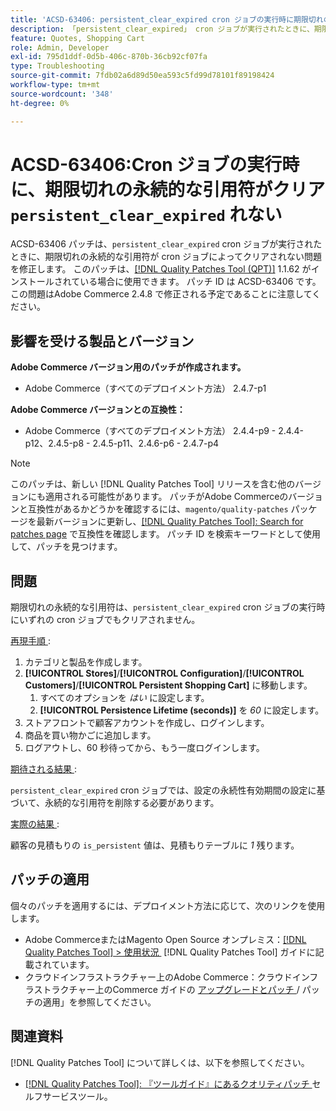 ```yaml
---
title: 'ACSD-63406: persistent_clear_expired cron ジョブの実行時に期限切れの永続的な引用符がクリアされない'
description: 「persistent_clear_expired」 cron ジョブが実行されたときに、期限切れの永続的な引用符が cron ジョブでクリアされないAdobe Commerceの問題を修正するために、ACSD-63406 パッチを適用します。
feature: Quotes, Shopping Cart
role: Admin, Developer
exl-id: 795d1ddf-0d5b-406c-870b-36cb92cf07fa
type: Troubleshooting
source-git-commit: 7fdb02a6d89d50ea593c5fd99d78101f89198424
workflow-type: tm+mt
source-wordcount: '348'
ht-degree: 0%

---
```


# ACSD-63406:Cron ジョブの実行時に、期限切れの永続的な引用符がクリア `persistent_clear_expired` れない

ACSD-63406 パッチは、`persistent_clear_expired` cron ジョブが実行されたときに、期限切れの永続的な引用符が cron ジョブによってクリアされない問題を修正します。 このパッチは、[[!DNL Quality Patches Tool (QPT)]](/help/tools/quality-patches-tool/quality-patches-tool-to-self-serve-quality-patches.md) 1.1.62 がインストールされている場合に使用できます。 パッチ ID は ACSD-63406 です。 この問題はAdobe Commerce 2.4.8 で修正される予定であることに注意してください。

## 影響を受ける製品とバージョン

**Adobe Commerce バージョン用のパッチが作成されます。**

* Adobe Commerce（すべてのデプロイメント方法） 2.4.7-p1

**Adobe Commerce バージョンとの互換性：**

* Adobe Commerce（すべてのデプロイメント方法） 2.4.4-p9 - 2.4.4-p12、2.4.5-p8 - 2.4.5-p11、2.4.6-p6 - 2.4.7-p4

>[!NOTE]
>
>このパッチは、新しい [!DNL Quality Patches Tool] リリースを含む他のバージョンにも適用される可能性があります。 パッチがAdobe Commerceのバージョンと互換性があるかどうかを確認するには、`magento/quality-patches` パッケージを最新バージョンに更新し、[[!DNL Quality Patches Tool]: Search for patches page](https://experienceleague.adobe.com/tools/commerce-quality-patches/index.html?lang=ja) で互換性を確認します。 パッチ ID を検索キーワードとして使用して、パッチを見つけます。

## 問題

期限切れの永続的な引用符は、`persistent_clear_expired` cron ジョブの実行時にいずれの cron ジョブでもクリアされません。

<u> 再現手順 </u>:

1. カテゴリと製品を作成します。
1. **[!UICONTROL Stores]**/**[!UICONTROL Configuration]**/**[!UICONTROL Customers]**/**[!UICONTROL Persistent Shopping Cart]** に移動します。
   1. すべてのオプションを *はい* に設定します。
   1. **[!UICONTROL Persistence Lifetime (seconds)]** を *60* に設定します。
1. ストアフロントで顧客アカウントを作成し、ログインします。
1. 商品を買い物かごに追加します。
1. ログアウトし、60 秒待ってから、もう一度ログインします。

<u> 期待される結果 </u>:

`persistent_clear_expired` cron ジョブでは、設定の永続性有効期間の設定に基づいて、永続的な引用符を削除する必要があります。

<u> 実際の結果 </u>:

顧客の見積もりの `is_persistent` 値は、見積もりテーブルに *1* 残ります。

## パッチの適用

個々のパッチを適用するには、デプロイメント方法に応じて、次のリンクを使用します。

* Adobe CommerceまたはMagento Open Source オンプレミス：[[!DNL Quality Patches Tool] > 使用状況 &#x200B;](/help/tools/quality-patches-tool/usage.md) [!DNL Quality Patches Tool] ガイドに記載されています。
* クラウドインフラストラクチャー上のAdobe Commerce：クラウドインフラストラクチャー上のCommerce ガイドの [&#x200B; アップグレードとパッチ &#x200B;](https://experienceleague.adobe.com/docs/commerce-cloud-service/user-guide/develop/upgrade/apply-patches.html?lang=ja)/ パッチの適用」を参照してください。


## 関連資料

[!DNL Quality Patches Tool] について詳しくは、以下を参照してください。

* [[!DNL Quality Patches Tool]: 『ツールガイド』にあるクオリティパッチ &#x200B;](/help/tools/quality-patches-tool/quality-patches-tool-to-self-serve-quality-patches.md) セルフサービスツール。
